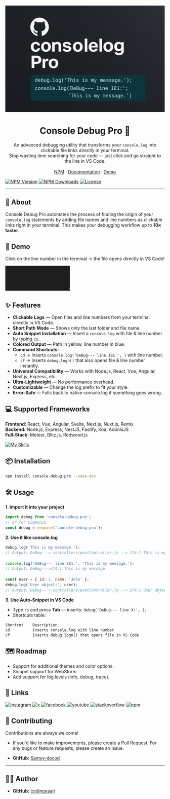 ![Demo](./assets/github.png) 

 <p align="center">

<h1 align="center">Console Debug Pro  🚀 </h1>


<p align="center">
  An advanced debugging utility that transforms your <code>console.log</code> into clickable file links directly in your terminal.<br/>
  Stop wasting time searching for your code — just click and go straight to the line in VS Code.
  <br/>
  <br/>
  <a href="https://www.npmjs.com/package/console-debug-pro">NPM</a>
  ·
  <a href="#">Documentation</a>
  ·
  <a href="#">Demo</a>
</p>
</p>

[![NPM Version](https://img.shields.io/npm/v/console-debug-pro?style=for-the-badge)](https://www.npmjs.com/package/console-debug-pro)
[![NPM Downloads](https://img.shields.io/npm/dt/console-debug-pro?style=for-the-badge)](https://www.npmjs.com/package/console-debug-pro)
[![License](https://img.shields.io/npm/l/console-debug-pro?style=for-the-badge)](LICENSE)

---

## 🚀 About
Console Debug Pro automates the process of finding the origin of your <code>console.log</code> statements by adding file names and line numbers as clickable links right in your terminal. This makes your debugging workflow up to **10x faster**.

## 📸 Demo
Click on the line number in the terminal → the file opens directly in VS Code!

![Demo](./assets/demo.gif)

## ✨ Features
- **Clickable Logs** — Open files and line numbers from your terminal directly in VS Code.
- **Short Path Mode** — Shows only the last folder and file name.
- **Auto Snippet Installation** — Insert a `console.log` with file & line number by typing `cs`.
- **Colored Output** — Path in yellow, line number in blue.
- **Command Shortcuts:**
  - `cd` → Inserts `console.log('DeBug--- line 181:', )` with line number.
  - `cf` → Inserts `debug.logn()` that also opens file & line number instantly.
- **Universal Compatibility** — Works with Node.js, React, Vue, Angular, Next.js, Express, etc.
- **Ultra-Lightweight** — No performance overhead.
- **Customizable** — Change the log prefix to fit your style.
- **Error-Safe** — Falls back to native console.log if something goes wrong.

## 💻 Supported Frameworks
**Frontend:** React, Vue, Angular, Svelte, Next.js, Nuxt.js, Remix  
**Backend:** Node.js, Express, NestJS, Fastify, Koa, AdonisJS  
**Full-Stack:** Meteor, Blitz.js, Redwood.js

[![My Skills](https://skillicons.dev/icons?i=js,html,css,wasm)](https://skillicons.dev)

## 📦 Installation
```bash
npm install console-debug-pro --save-dev
```

## 🛠️ Usage
**1. Import it into your project**
```javascript
import debug from 'console-debug-pro';
// Or for CommonJS
const debug = require('console-debug-pro');
```

**2. Use it like console.log**
```javascript
debug.log('This is my message.');
// Output: DeBug---> controllers/postController.js --> 174:1 This is my message.

console.log('DeBug--- line 181:', 'This is my message.');
// Output: DeBug--->174:1 This is my message.

const user = { id: 1, name: 'John' };
debug.log('User object:', user);
// Output: DeBug---> controllers/postController.js --> 174:1 User object: { id: 1, name: 'John' }
```

**3. Use Auto-Snippet in VS Code**
- Type `cs` and press **Tab** — inserts: `debug('DeBug--- line X:', );`
- Shortcuts table:
```
Shortcut    Description
cd          Inserts console.log with line number
cf          Inserts debug.logn() that opens file in VS Code
```

## 🗺️ Roadmap
- Support for additional themes and color options.
- Snippet support for WebStorm.
- Add support for log levels (info, debug, trace).


## 🔗 Links
[![instagram](https://img.shields.io/badge/instagram-E4405F?style=for-the-badge&logo=instagram&logoColor=white)](https://instagram.com/codingyaari)
[![x](https://img.shields.io/badge/X-000000?style=for-the-badge&logo=x&logoColor=white)](https://x.com/codingyaari)
[![facebook](https://img.shields.io/badge/facebook-1877F2?style=for-the-badge&logo=facebook&logoColor=white)](https://www.facebook.com/profile.php?id=61579800007414)
[![youtube](https://img.shields.io/badge/youtube-FF0000?style=for-the-badge&logo=youtube&logoColor=white)](https://www.youtube.com/@codingyaari)
[![stackoverflow](https://img.shields.io/badge/stackoverflow-F58025?style=for-the-badge&logo=stackoverflow&logoColor=white)](https://stackoverflow.com/users/31368342/codingyaari)
[![npm](https://img.shields.io/badge/npm-CB3837?style=for-the-badge&logo=npm&logoColor=white)](https://www.npmjs.com/~codingyaari)


 ## 🤝 Contributing
 Contributions are always welcome!
 - If you'd like to make improvements, please create a Pull Request. For any bugs or feature requests, please create an Issue.
 
- **GitHub:** [Samyy-decod](https://github.com/Samyy-decod)
 _______________________________________________________________________________________
 ## 🧑‍💻 Author
- **GitHub:** [codingyaari](https://github.com/codingyaari)
